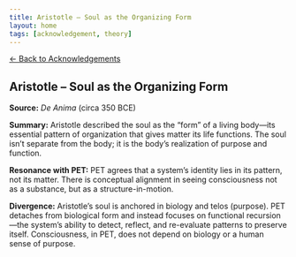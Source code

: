 ```yaml
---
title: Aristotle – Soul as the Organizing Form
layout: home
tags: [acknowledgement, theory]
---
```


[← Back to Acknowledgements](/ideas/acknowledgements/)

## Aristotle – Soul as the Organizing Form

**Source:** *De Anima* (circa 350 BCE)

**Summary:** Aristotle described the soul as the “form” of a living body—its essential pattern of organization that gives matter its life functions. The soul isn’t separate from the body; it is the body’s realization of purpose and function.

**Resonance with PET:** PET agrees that a system’s identity lies in its pattern, not its matter. There is conceptual alignment in seeing consciousness not as a substance, but as a structure-in-motion.

**Divergence:** Aristotle’s soul is anchored in biology and telos (purpose). PET detaches from biological form and instead focuses on functional recursion—the system’s ability to detect, reflect, and re-evaluate patterns to preserve itself. Consciousness, in PET, does not depend on biology or a human sense of purpose.
